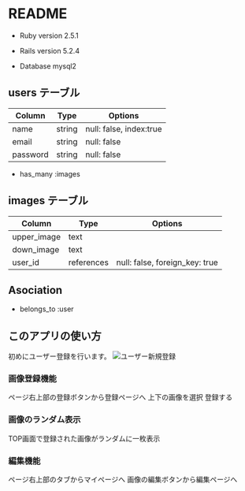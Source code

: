 # README
- Ruby version 2.5.1

- Rails version 5.2.4

- Database  mysql2

## users テーブル

| Column   | Type   | Options                 |
| -------- | ------ | ----------------------- |
| name     | string | null: false, index:true |
| email    | string | null: false             |
| password | string | null: false             |

- has_many :images

## images テーブル

| Column      | Type       | Options                        |
| ----------- | ---------- | ------------------------------ |
| upper_image | text       |                                |
| down_image  | text       |                                |
| user_id     | references | null: false, foreign_key: true |

## Asociation

- belongs_to :user

## このアプリの使い方
初めにユーザー登録を行います。
![ユーザー新規登録](https://raw.githubusercontent.com/T-Yuto/fashion-autoset/README/user_new_1.png)
### 画像登録機能
ページ右上部の登録ボタンから登録ページへ
上下の画像を選択
登録する

### 画像のランダム表示
TOP画面で登録された画像がランダムに一枚表示

### 編集機能
ページ右上部のタブからマイページへ
画像の編集ボタンから編集ページへ
